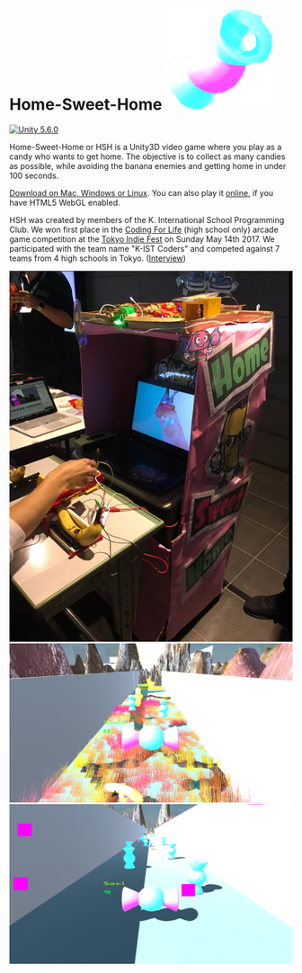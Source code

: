 # Home-Sweet-Home ![Logo](hsh.png)

[![Unity 5.6.0](https://img.shields.io/badge/Unity-5.6.0-brightgreen.svg)](https://unity3d.com/get-unity/download/archive)

Home-Sweet-Home or HSH is a Unity3D video game where you play as a candy who wants to get home. The objective is to collect as many candies as possible, while avoiding the banana enemies and getting home in under 100 seconds.

[Download on Mac, Windows or Linux](https://github.com/gg2001/hsh/releases/tag/v1.0). You can also play it [online](https://gg2001.github.io/kistcoders/hsh/play/), if you have HTML5 WebGL enabled.

HSH was created by members of the K. International School Programming Club. We won first place in the [Coding For Life](http://www.tokyosandbox.com/coding-for-life/) (high school only) arcade game competition at the [Tokyo Indie Fest](http://www.tokyosandbox.com/tokyo-indie-fest/) on Sunday May 14th 2017. We participated with the team name "K-IST Coders" and competed against 7 teams from 4 high schools in Tokyo. ([Interview](https://www.youtube.com/watch?v=vrjRR2MWY1E))

![Gameplay](screenshot1.jpg)
![Gameplay](screenshot2.png)
![Gameplay](screenshot3.png)

